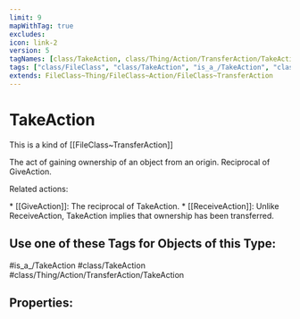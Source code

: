 ```yaml
---
limit: 9
mapWithTag: true
excludes:
icon: link-2
version: 5
tagNames: [class/TakeAction, class/Thing/Action/TransferAction/TakeAction, is_a_/TakeAction, schema-org/TakeAction]
tags: ["class/FileClass", "class/TakeAction", "is_a_/TakeAction", "class/Thing/Action/TransferAction/TakeAction"]
extends: FileClass~Thing/FileClass~Action/FileClass~TransferAction
---
```


# TakeAction
This is a kind of [[FileClass~TransferAction]]

The act of gaining ownership of an object from an origin. Reciprocal of GiveAction.

Related actions:

\* [[GiveAction]]: The reciprocal of TakeAction.
\* [[ReceiveAction]]: Unlike ReceiveAction, TakeAction implies that ownership has been transferred.


## Use one of these Tags for Objects of this Type:

#is_a_/TakeAction
#class/TakeAction
#class/Thing/Action/TransferAction/TakeAction

## Properties:



